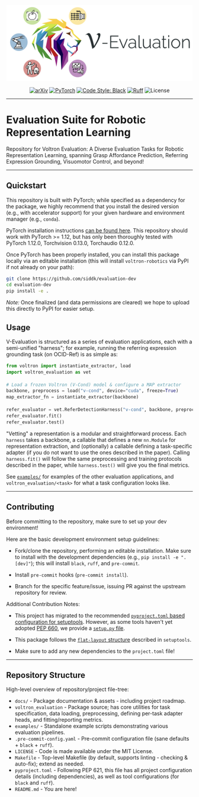 <div align="center">
    <img src="docs/assets/v-evaluation-banner.png" alt="Voltron Evaluation Logo"/>
</div>

<div align="center">

[![arXiv](https://img.shields.io/badge/arXiv-2302.12766-df2a2a.svg?style=for-the-badge)](https://arxiv.org/abs/2302.12766)
[![PyTorch](https://img.shields.io/badge/PyTorch-1.12.0-EE4C2C.svg?style=for-the-badge&logo=pytorch)](https://pytorch.org/get-started/previous-versions/#v1120)
[![Code Style: Black](https://img.shields.io/badge/Code%20Style-Black-000000?style=for-the-badge)](https://github.com/psf/black)
[![Ruff](https://img.shields.io/badge/%E2%9A%A1%EF%B8%8F-Ruff-orange?style=for-the-badge)](https://github.com/charliermarsh/ruff)
![License](https://img.shields.io/github/license/siddk/voltron-evaluation?color=blueviolet&style=for-the-badge)

</div>

---

# Evaluation Suite for Robotic Representation Learning

Repository for Voltron Evaluation: A Diverse Evaluation Tasks for Robotic Representation Learning, spanning
Grasp Affordance Prediction, Referring Expression Grounding, Visuomotor Control, and beyond!

---

## Quickstart

This repository is built with PyTorch; while specified as a dependency for the package, we highly recommend that
you install the desired version (e.g., with accelerator support) for your given hardware and environment
manager (e.g., `conda`).

PyTorch installation instructions [can be found here](https://pytorch.org/get-started/locally/). This repository
should work with PyTorch >= 1.12, but has only been thoroughly tested with PyTorch 1.12.0, Torchvision 0.13.0,
Torchaudio 0.12.0.

Once PyTorch has been properly installed, you can install this package locally via an editable installation (this will
install `voltron-robotics` via PyPI if not already on your path):

```bash
git clone https://github.com/siddk/evaluation-dev
cd evaluation-dev
pip install -e .
```

*Note:* Once finalized (and data permissions are cleared) we hope to upload this directly to PyPI for easier setup.

## Usage

V-Evaluation is structured as a series of evaluation applications, each with a semi-unified "harness"; for example,
running the referring expression grounding task (on OCID-Ref) is as simple as:

```python
from voltron import instantiate_extractor, load
import voltron_evaluation as vet

# Load a frozen Voltron (V-Cond) model & configure a MAP extractor
backbone, preprocess = load("v-cond", device="cuda", freeze=True)
map_extractor_fn = instantiate_extractor(backbone)

refer_evaluator = vet.ReferDetectionHarness("v-cond", backbone, preprocess, map_extractor_fn)
refer_evaluator.fit()
refer_evaluator.test()
```

"Vetting" a representation is a modular and straightforward process. Each `harness` takes a backbone, a callable that
defines a new `nn.Module` for representation extraction, and (optionally) a callable defining a task-specific adapter
(if you do not want to use the ones described in the paper). Calling `harness.fit()` will follow the same preprocessing
and training protocols described in the paper, while `harness.test()` will give you the final metrics.

See [`examples/`](/examples) for examples of the other evaluation applications, and `voltron_evaluation/<task>` for
what a task configuration looks like.

---

## Contributing

Before committing to the repository, make sure to set up your dev environment!

Here are the basic development environment setup guidelines:

+ Fork/clone the repository, performing an editable installation. Make sure to install with the development dependencies
  (e.g., `pip install -e ".[dev]"`); this will install `black`, `ruff`, and `pre-commit`.

+ Install `pre-commit` hooks (`pre-commit install`).

+ Branch for the specific feature/issue, issuing PR against the upstream repository for review.

Additional Contribution Notes:
- This project has migrated to the recommended
  [`pyproject.toml` based configuration for setuptools](https://setuptools.pypa.io/en/latest/userguide/quickstart.html).
  However, as some tools haven't yet adopted [PEP 660](https://peps.python.org/pep-0660/), we provide a
  [`setup.py` file](https://setuptools.pypa.io/en/latest/userguide/pyproject_config.html).

- This package follows the [`flat-layout` structure](https://setuptools.pypa.io/en/latest/userguide/package_discovery.html#flat-layout)
  described in `setuptools`.

- Make sure to add any new dependencies to the `project.toml` file!

---

## Repository Structure

High-level overview of repository/project file-tree:

+ `docs/` - Package documentation & assets - including project roadmap.
+ `voltron_evaluation` - Package source; has core utilities for task specification, data loading, preprocessing,
                         defining per-task adapter heads, and fitting/reporting metrics.
+ `examples/` - Standalone example scripts demonstrating various evaluation pipelines.
+ `.pre-commit-config.yaml` - Pre-commit configuration file (sane defaults + `black` + `ruff`).
+ `LICENSE` - Code is made available under the MIT License.
+ `Makefile` - Top-level Makefile (by default, supports linting - checking & auto-fix); extend as needed.
+ `pyproject.toml` - Following PEP 621, this file has all project configuration details (including dependencies), as
                     well as tool configurations (for `black` and `ruff`).
+ `README.md` - You are here!
